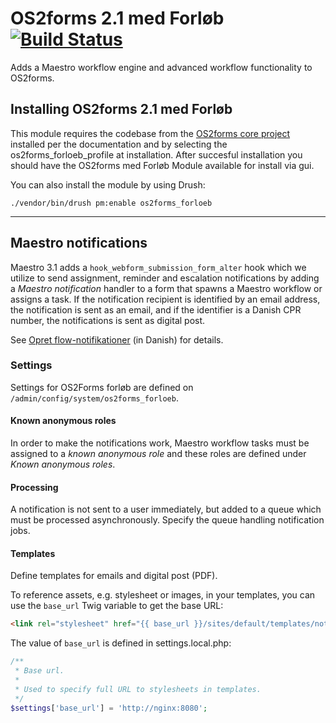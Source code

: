 # OS2forms 2.1 med Forløb [![Build Status](https://app.travis-ci.com/OS2Forms/os2forms_forloeb.svg?branch=develop)](https://app.travis-ci.com/OS2Forms/os2forms_forloeb)

Adds a Maestro workflow engine and advanced workflow functionality to OS2forms.

## Installing OS2forms 2.1 med Forløb

This module requires the codebase from the [OS2forms core project](https://github.com/OS2Forms/os2forms8) installed per
the documentation and by selecting the os2forms_forloeb_profile at installation. After succesful installation you should
have the OS2forms med Forløb Module available for install via gui.

You can also install the module by using Drush:

```shell
./vendor/bin/drush pm:enable os2forms_forloeb
```

-------------------------------------------------------------------------------

## Maestro notifications

Maestro 3.1 adds a `hook_webform_submission_form_alter` hook which we utilize to
send assignment, reminder and escalation notifications by adding a *Maestro
notification* handler to a form that spawns a Maestro workflow or assigns a
task. If the notification recipient is identified by an email address, the
notification is sent as an email, and if the identifier is a Danish CPR number,
the notifications is sent as digital post.

See [Opret flow-notifikationer](https://os2forms.os2.eu/node/457) (in Danish)
for details.

### Settings

Settings for OS2Forms forløb are defined on `/admin/config/system/os2forms_forloeb`.

#### Known anonymous roles

In order to make the notifications work, Maestro workflow tasks must be assigned to a *known anonymous role* and these
roles are defined under *Known anonymous roles*.

#### Processing

A notification is not sent to a user immediately, but added to a queue which must be processed asynchronously. Specify
the queue handling notification jobs.

#### Templates

Define templates for emails and digital post (PDF).

To reference assets, e.g. stylesheet or images, in your templates,
you can use the `base_url` Twig variable to get the base URL:

```html
<link rel="stylesheet" href="{{ base_url }}/sites/default/templates/notification.html.twig
```

The value of `base_url` is defined in settings.local.php:

```php
/**
 * Base url.
 *
 * Used to specify full URL to stylesheets in templates.
 */
$settings['base_url'] = 'http://nginx:8080';
```
